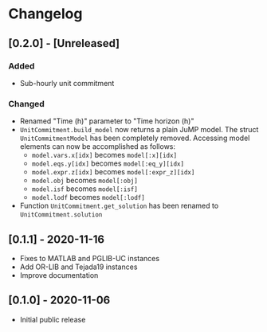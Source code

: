 # Changelog

## [0.2.0] - [Unreleased]

### Added
- Sub-hourly unit commitment

### Changed
- Renamed "Time (h)" parameter to "Time horizon (h)"
- `UnitCommitment.build_model` now returns a plain JuMP model. The
  struct `UnitCommitmentModel` has been completely removed. Accessing model elements can now be accomplished as follows:
    - `model.vars.x[idx]` becomes `model[:x][idx]`
    - `model.eqs.y[idx]` becomes `model[:eq_y][idx]`
    - `model.expr.z[idx]` becomes `model[:expr_z][idx]`
    - `model.obj` becomes `model[:obj]`
    - `model.isf` becomes `model[:isf]`
    - `model.lodf` becomes `model[:lodf]`
- Function `UnitCommitment.get_solution` has been renamed to `UnitCommitment.solution`

## [0.1.1] - 2020-11-16

* Fixes to MATLAB and PGLIB-UC instances
* Add OR-LIB and Tejada19 instances
* Improve documentation

## [0.1.0] - 2020-11-06

* Initial public release
